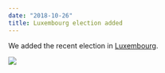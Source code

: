 ```yaml
---
date: "2018-10-26"
title: Luxembourg election added
---
```


We added the recent election in [Luxembourg](http://www.parlgov.org/explore/lux/election/2018-10-14/).

![](/images/parliament-germany.jpg)
